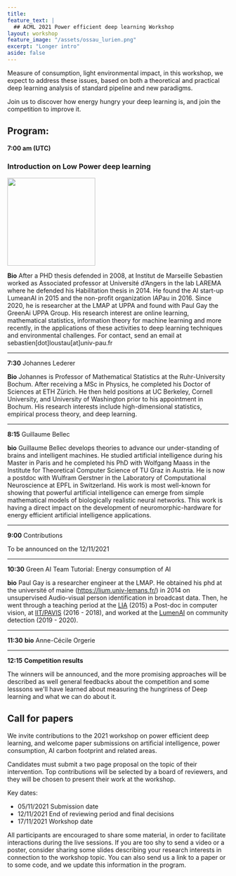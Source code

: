 ```yaml
---
title: 
feature_text: |
  ## ACML 2021 Power efficient deep learning Workshop 
layout: workshop
feature_image: "/assets/ossau_lurien.png"
excerpt: "Longer intro"
aside: false 
---
```


Measure of consumption, light environmental impact, in this workshop, we expect to address these issues, based on both a theoretical and practical deep learning analysis of
standard pipeline and new paradigms. 

Join us to discover how energy hungry your deep learning is, and join the competition to improve it.

## Program:

**7:00 am (UTC)**
### Introduction on Low Power deep learning 

<img src="../images/sebastien.png" align="center" width="200"/>

**Bio** After a PHD thesis defended in 2008, at Institut de Marseille Sebastien worked as Associated professor at Université d’Angers in the lab LAREMA where he defended his Habilitation thesis in 2014. He found the AI start-up LumeanAI in 2015 and the non-profit organization IAPau in 2016. Since 2020, he is researcher at the LMAP at UPPA and found with Paul Gay the GreenAi UPPA Group. His research interest are online learning, mathematical statistics, information theory for machine learning and more recently, in the applications of these activities to deep learning techniques and environmental challenges. For contact, send an email at sebastien[dot]loustau[at]univ-pau.fr



---

**7:30**
Johannes Lederer

**Bio** Johannes is Professor of Mathematical Statistics at the Ruhr-University Bochum. After receiving a MSc in Physics, he completed his Doctor of Sciences at ETH Zürich. He then held positions at UC Berkeley, Cornell University, and University of Washington prior to his appointment in Bochum. His research interests include high-dimensional statistics, empirical process theory, and deep learning.

---

**8:15**
Guillaume Bellec

**bio** Guillaume Bellec develops theories to advance our under-standing of brains and intelligent machines. He studied artificial intelligence during his Master in Paris and he completed his PhD with Wolfgang Maass in the Institute for Theoretical Computer Science of TU Graz in Austria. He is now a postdoc with Wulfram Gerstner in the Laboratory of Computational Neuroscience at EPFL in Switzerland. His work is most well-known for showing that powerful artificial intelligence can emerge from simple mathematical models of biologically realistic neural networks. This work is having a direct impact on the development of neuromorphic-hardware for energy efficient artificial intelligence applications.

---
**9:00** Contributions

To be announced on the 12/11/2021

---


**10:30**
Green AI Team Tutorial: Energy consumption of AI

**bio** Paul Gay is a researcher engineer at the LMAP. He obtained his phd at the université of maine (https://lium.univ-lemans.fr/) in 2014 on unsupervised Audio-visual person identification in broadcast data. Then, he went through a teaching period at the [LIA](https://lia.univ-avignon.fr/) (2015) a Post-doc in computer vision, at [IIT/PAVIS](https://pavis.iit.it/) (2016 - 2018), and worked at the [LumenAI](https://www.lumenai.fr/) on community detection (2019 - 2020). 

--- 
**11:30**
**bio** Anne-Cécile Orgerie

---
**12:15**
**Competition results**

The winners will be announced, and the more promising approaches will be described as well general feedbacks about the competition and some lesssons we'll have learned about measuring the hungriness of Deep learning and what we can do about it.  


## Call for papers

We invite contributions to the 2021 workshop on power efficient deep learning, and welcome paper submissions on artificial intelligence, power consumption, AI carbon footprint and related areas.

Candidates must submit a two page proposal on the topic of their intervention. Top contributions will be selected by a board of reviewers, and they will be chosen to present their work at the workshop.


Key dates:
- 05/11/2021 Submission date
- 12/11/2021 End of reviewing period and final decisions
- 17/11/2021 Workshop date


All participants are encouraged to share some material, in order to facilitate interactions during the live sessions. If you are too shy to send a video or a poster, consider sharing some slides describing your research interests in connection to the workshop topic. You can also send us a link to a paper or to some code, and we update this information in the program.

